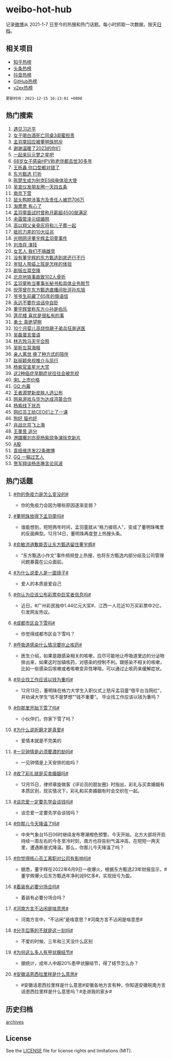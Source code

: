 # weibo-hot-hub

记录[微博](https://www.weibo.com)从 2021-1-7 日至今的热搜和热门话题。每小时抓取一次数据，按天[归档](archives)。

## 相关项目

- [知乎热榜](https://github.com/lonnyzhang423/zhihu-hot-hub)
- [头条热榜](https://github.com/lonnyzhang423/toutiao-hot-hub)
- [抖音热榜](https://github.com/lonnyzhang423/douyin-hot-hub)
- [GitHub热榜](https://github.com/lonnyzhang423/github-hot-hub)
- [v2ex热榜](https://github.com/lonnyzhang423/v2ex-hot-hub)


`更新时间：2023-12-15 16:13:01 +0800`

## 热门搜索

1. [遇见习近平](https://m.weibo.cn/search?containerid=100103type%3D1%26t%3D10%26q%3D%23%E9%81%87%E8%A7%81%E4%B9%A0%E8%BF%91%E5%B9%B3%23&stream_entry_id=51&isnewpage=1&extparam=seat%3D1%26filter_type%3Drealtimehot%26dgr%3D0%26cate%3D10103%26stream_entry_id%3D51%26q%3D%2523%25E9%2581%2587%25E8%25A7%2581%25E4%25B9%25A0%25E8%25BF%2591%25E5%25B9%25B3%2523%26c_type%3D51%26pos%3D0%26display_time%3D1702627978%26pre_seqid%3D17026279787040711636)
1. [女子喝白酒死亡同桌3闺蜜担责](https://m.weibo.cn/search?containerid=100103type%3D1%26t%3D10%26q%3D%23%E5%A5%B3%E5%AD%90%E5%96%9D%E7%99%BD%E9%85%92%E6%AD%BB%E4%BA%A1%E5%90%8C%E6%A1%8C3%E9%97%BA%E8%9C%9C%E6%8B%85%E8%B4%A3%23&stream_entry_id=31&isnewpage=1&extparam=seat%3D1%26lcate%3D5001%26flag%3D2%26dgr%3D0%26band_rank%3D1%26filter_type%3Drealtimehot%26q%3D%2523%25E5%25A5%25B3%25E5%25AD%2590%25E5%2596%259D%25E7%2599%25BD%25E9%2585%2592%25E6%25AD%25BB%25E4%25BA%25A1%25E5%2590%258C%25E6%25A1%258C3%25E9%2597%25BA%25E8%259C%259C%25E6%258B%2585%25E8%25B4%25A3%2523%26c_type%3D31%26stream_entry_id%3D31%26realpos%3D1%26cate%3D5001%26pos%3D0%26display_time%3D1702627978%26pre_seqid%3D17026279787040711636)
1. [孟羽童回应被董明珠怒斥](https://m.weibo.cn/search?containerid=100103type%3D1%26t%3D10%26q%3D%23%E5%AD%9F%E7%BE%BD%E7%AB%A5%E5%9B%9E%E5%BA%94%E8%A2%AB%E8%91%A3%E6%98%8E%E7%8F%A0%E6%80%92%E6%96%A5%23&stream_entry_id=31&isnewpage=1&extparam=seat%3D1%26lcate%3D5001%26flag%3D2%26dgr%3D0%26band_rank%3D2%26filter_type%3Drealtimehot%26q%3D%2523%25E5%25AD%259F%25E7%25BE%25BD%25E7%25AB%25A5%25E5%259B%259E%25E5%25BA%2594%25E8%25A2%25AB%25E8%2591%25A3%25E6%2598%258E%25E7%258F%25A0%25E6%2580%2592%25E6%2596%25A5%2523%26c_type%3D31%26stream_entry_id%3D31%26realpos%3D2%26cate%3D5001%26pos%3D1%26display_time%3D1702627978%26pre_seqid%3D17026279787040711636)
1. [谢谢温暖了2023的你们](https://m.weibo.cn/search?containerid=100103type%3D1%26t%3D10%26q%3D%23%E8%B0%A2%E8%B0%A2%E6%B8%A9%E6%9A%96%E4%BA%862023%E7%9A%84%E4%BD%A0%E4%BB%AC%23&stream_entry_id=31&isnewpage=1&extparam=seat%3D1%26lcate%3D5001%26flag%3D0%26dgr%3D0%26band_rank%3D3%26filter_type%3Drealtimehot%26q%3D%2523%25E8%25B0%25A2%25E8%25B0%25A2%25E6%25B8%25A9%25E6%259A%2596%25E4%25BA%25862023%25E7%259A%2584%25E4%25BD%25A0%25E4%25BB%25AC%2523%26c_type%3D31%26stream_entry_id%3D31%26realpos%3D3%26cate%3D5001%26pos%3D2%26display_time%3D1702627978%26pre_seqid%3D17026279787040711636)
1. [一起来玩元梦之星吧](https://m.weibo.cn/search?containerid=100103type%3D1%26t%3D10%26q%3D%23%E4%B8%80%E8%B5%B7%E6%9D%A5%E7%8E%A9%E5%85%83%E6%A2%A6%E4%B9%8B%E6%98%9F%E5%90%A7%23&stream_entry_id=31&isnewpage=1&extparam=seat%3D1%26lcate%3D5001%26filter_type%3Drealtimehot%26is_ad_pos%3D1%26q%3D%2523%25E4%25B8%2580%25E8%25B5%25B7%25E6%259D%25A5%25E7%258E%25A9%25E5%2585%2583%25E6%25A2%25A6%25E4%25B9%258B%25E6%2598%259F%25E5%2590%25A7%2523%26c_type%3D31%26adid%3D214641%26stream_entry_id%3D31%26dgr%3D0%26pos%3D3%26cate%3D5001%26topic_ad%3D1%26band_rank%3D4%26display_time%3D1702627978%26pre_seqid%3D17026279787040711636)
1. [68岁女子感染HPV称老伴都去世30多年](https://m.weibo.cn/search?containerid=100103type%3D1%26t%3D10%26q%3D%2368%E5%B2%81%E5%A5%B3%E5%AD%90%E6%84%9F%E6%9F%93HPV%E7%A7%B0%E8%80%81%E4%BC%B4%E9%83%BD%E5%8E%BB%E4%B8%9630%E5%A4%9A%E5%B9%B4%23&stream_entry_id=31&isnewpage=1&extparam=seat%3D1%26lcate%3D5001%26flag%3D2%26dgr%3D0%26band_rank%3D4%26filter_type%3Drealtimehot%26q%3D%252368%25E5%25B2%2581%25E5%25A5%25B3%25E5%25AD%2590%25E6%2584%259F%25E6%259F%2593HPV%25E7%25A7%25B0%25E8%2580%2581%25E4%25BC%25B4%25E9%2583%25BD%25E5%258E%25BB%25E4%25B8%259630%25E5%25A4%259A%25E5%25B9%25B4%2523%26c_type%3D31%26stream_entry_id%3D31%26realpos%3D4%26cate%3D5001%26pos%3D4%26display_time%3D1702627978%26pre_seqid%3D17026279787040711636)
1. [王栎鑫 你口型都对错了](https://m.weibo.cn/search?containerid=100103type%3D1%26t%3D10%26q%3D%E7%8E%8B%E6%A0%8E%E9%91%AB+%E4%BD%A0%E5%8F%A3%E5%9E%8B%E9%83%BD%E5%AF%B9%E9%94%99%E4%BA%86&stream_entry_id=31&isnewpage=1&extparam=seat%3D1%26lcate%3D5001%26flag%3D1%26dgr%3D0%26band_rank%3D5%26filter_type%3Drealtimehot%26q%3D%25E7%258E%258B%25E6%25A0%258E%25E9%2591%25AB%2520%25E4%25BD%25A0%25E5%258F%25A3%25E5%259E%258B%25E9%2583%25BD%25E5%25AF%25B9%25E9%2594%2599%25E4%25BA%2586%26c_type%3D31%26stream_entry_id%3D31%26realpos%3D5%26cate%3D5001%26pos%3D5%26display_time%3D1702627978%26pre_seqid%3D17026279787040711636)
1. [东方甄选 打折](https://m.weibo.cn/search?containerid=100103type%3D1%26t%3D10%26q%3D%E4%B8%9C%E6%96%B9%E7%94%84%E9%80%89+%E6%89%93%E6%8A%98&stream_entry_id=31&isnewpage=1&extparam=seat%3D1%26lcate%3D5001%26flag%3D1%26dgr%3D0%26band_rank%3D6%26filter_type%3Drealtimehot%26q%3D%25E4%25B8%259C%25E6%2596%25B9%25E7%2594%2584%25E9%2580%2589%2520%25E6%2589%2593%25E6%258A%2598%26c_type%3D31%26stream_entry_id%3D31%26realpos%3D6%26cate%3D5001%26pos%3D6%26display_time%3D1702627978%26pre_seqid%3D17026279787040711636)
1. [陈楚生成为别克E5纯电体验大使](https://m.weibo.cn/search?containerid=100103type%3D1%26t%3D10%26q%3D%23%E9%99%88%E6%A5%9A%E7%94%9F%E6%88%90%E4%B8%BA%E5%88%AB%E5%85%8BE5%E7%BA%AF%E7%94%B5%E4%BD%93%E9%AA%8C%E5%A4%A7%E4%BD%BF%23&stream_entry_id=31&isnewpage=1&extparam=seat%3D1%26lcate%3D5001%26filter_type%3Drealtimehot%26is_ad_pos%3D1%26q%3D%2523%25E9%2599%2588%25E6%25A5%259A%25E7%2594%259F%25E6%2588%2590%25E4%25B8%25BA%25E5%2588%25AB%25E5%2585%258BE5%25E7%25BA%25AF%25E7%2594%25B5%25E4%25BD%2593%25E9%25AA%258C%25E5%25A4%25A7%25E4%25BD%25BF%2523%26c_type%3D31%26adid%3D214586%26stream_entry_id%3D31%26dgr%3D0%26pos%3D7%26cate%3D5001%26topic_ad%3D1%26band_rank%3D7%26display_time%3D1702627978%26pre_seqid%3D17026279787040711636)
1. [吴宣仪发朋友圈一天四五条](https://m.weibo.cn/search?containerid=100103type%3D1%26t%3D10%26q%3D%E5%90%B4%E5%AE%A3%E4%BB%AA%E5%8F%91%E6%9C%8B%E5%8F%8B%E5%9C%88%E4%B8%80%E5%A4%A9%E5%9B%9B%E4%BA%94%E6%9D%A1&stream_entry_id=31&isnewpage=1&extparam=seat%3D1%26lcate%3D5001%26flag%3D1%26dgr%3D0%26band_rank%3D7%26filter_type%3Drealtimehot%26q%3D%25E5%2590%25B4%25E5%25AE%25A3%25E4%25BB%25AA%25E5%258F%2591%25E6%259C%258B%25E5%258F%258B%25E5%259C%2588%25E4%25B8%2580%25E5%25A4%25A9%25E5%259B%259B%25E4%25BA%2594%25E6%259D%25A1%26c_type%3D31%26stream_entry_id%3D31%26realpos%3D7%26cate%3D5001%26pos%3D8%26display_time%3D1702627978%26pre_seqid%3D17026279787040711636)
1. [南京下雪](https://m.weibo.cn/search?containerid=100103type%3D1%26t%3D10%26q%3D%E5%8D%97%E4%BA%AC%E4%B8%8B%E9%9B%AA&stream_entry_id=31&isnewpage=1&extparam=seat%3D1%26lcate%3D5001%26flag%3D1%26dgr%3D0%26band_rank%3D8%26filter_type%3Drealtimehot%26q%3D%25E5%258D%2597%25E4%25BA%25AC%25E4%25B8%258B%25E9%259B%25AA%26c_type%3D31%26stream_entry_id%3D31%26realpos%3D8%26cate%3D5001%26pos%3D9%26display_time%3D1702627978%26pre_seqid%3D17026279787040711636)
1. [鼠头鸭脖涉事方及责任人被罚706万](https://m.weibo.cn/search?containerid=100103type%3D1%26t%3D10%26q%3D%23%E9%BC%A0%E5%A4%B4%E9%B8%AD%E8%84%96%E6%B6%89%E4%BA%8B%E6%96%B9%E5%8F%8A%E8%B4%A3%E4%BB%BB%E4%BA%BA%E8%A2%AB%E7%BD%9A706%E4%B8%87%23&stream_entry_id=31&isnewpage=1&extparam=seat%3D1%26lcate%3D5001%26flag%3D1%26dgr%3D0%26band_rank%3D9%26filter_type%3Drealtimehot%26q%3D%2523%25E9%25BC%25A0%25E5%25A4%25B4%25E9%25B8%25AD%25E8%2584%2596%25E6%25B6%2589%25E4%25BA%258B%25E6%2596%25B9%25E5%258F%258A%25E8%25B4%25A3%25E4%25BB%25BB%25E4%25BA%25BA%25E8%25A2%25AB%25E7%25BD%259A706%25E4%25B8%2587%2523%26c_type%3D31%26stream_entry_id%3D31%26realpos%3D9%26cate%3D5001%26pos%3D10%26display_time%3D1702627978%26pre_seqid%3D17026279787040711636)
1. [淘票票 有心了](https://m.weibo.cn/search?containerid=100103type%3D1%26t%3D10%26q%3D%E6%B7%98%E7%A5%A8%E7%A5%A8+%E6%9C%89%E5%BF%83%E4%BA%86&stream_entry_id=31&isnewpage=1&extparam=seat%3D1%26lcate%3D5001%26flag%3D1%26dgr%3D0%26band_rank%3D10%26filter_type%3Drealtimehot%26q%3D%25E6%25B7%2598%25E7%25A5%25A8%25E7%25A5%25A8%2520%25E6%259C%2589%25E5%25BF%2583%25E4%25BA%2586%26c_type%3D31%26stream_entry_id%3D31%26realpos%3D10%26cate%3D5001%26pos%3D11%26display_time%3D1702627978%26pre_seqid%3D17026279787040711636)
1. [孟羽童面试时曾称月薪超4500就满足](https://m.weibo.cn/search?containerid=100103type%3D1%26t%3D10%26q%3D%23%E5%AD%9F%E7%BE%BD%E7%AB%A5%E9%9D%A2%E8%AF%95%E6%97%B6%E6%9B%BE%E7%A7%B0%E6%9C%88%E8%96%AA%E8%B6%854500%E5%B0%B1%E6%BB%A1%E8%B6%B3%23&stream_entry_id=31&isnewpage=1&extparam=seat%3D1%26lcate%3D5001%26flag%3D2%26dgr%3D0%26band_rank%3D11%26filter_type%3Drealtimehot%26q%3D%2523%25E5%25AD%259F%25E7%25BE%25BD%25E7%25AB%25A5%25E9%259D%25A2%25E8%25AF%2595%25E6%2597%25B6%25E6%259B%25BE%25E7%25A7%25B0%25E6%259C%2588%25E8%2596%25AA%25E8%25B6%25854500%25E5%25B0%25B1%25E6%25BB%25A1%25E8%25B6%25B3%2523%26c_type%3D31%26stream_entry_id%3D31%26realpos%3D11%26cate%3D5001%26pos%3D12%26display_time%3D1702627978%26pre_seqid%3D17026279787040711636)
1. [余霜管泽元结婚照](https://m.weibo.cn/search?containerid=100103type%3D1%26t%3D10%26q%3D%E4%BD%99%E9%9C%9C%E7%AE%A1%E6%B3%BD%E5%85%83%E7%BB%93%E5%A9%9A%E7%85%A7&stream_entry_id=31&isnewpage=1&extparam=seat%3D1%26lcate%3D5001%26flag%3D1%26dgr%3D0%26band_rank%3D12%26filter_type%3Drealtimehot%26q%3D%25E4%25BD%2599%25E9%259C%259C%25E7%25AE%25A1%25E6%25B3%25BD%25E5%2585%2583%25E7%25BB%2593%25E5%25A9%259A%25E7%2585%25A7%26c_type%3D31%26stream_entry_id%3D31%26realpos%3D12%26cate%3D5001%26pos%3D13%26display_time%3D1702627978%26pre_seqid%3D17026279787040711636)
1. [高以翔父亲骨灰将和儿子葬一起](https://m.weibo.cn/search?containerid=100103type%3D1%26t%3D10%26q%3D%23%E9%AB%98%E4%BB%A5%E7%BF%94%E7%88%B6%E4%BA%B2%E9%AA%A8%E7%81%B0%E5%B0%86%E5%92%8C%E5%84%BF%E5%AD%90%E8%91%AC%E4%B8%80%E8%B5%B7%23&stream_entry_id=31&isnewpage=1&extparam=seat%3D1%26lcate%3D5001%26flag%3D1%26dgr%3D0%26band_rank%3D13%26filter_type%3Drealtimehot%26q%3D%2523%25E9%25AB%2598%25E4%25BB%25A5%25E7%25BF%2594%25E7%2588%25B6%25E4%25BA%25B2%25E9%25AA%25A8%25E7%2581%25B0%25E5%25B0%2586%25E5%2592%258C%25E5%2584%25BF%25E5%25AD%2590%25E8%2591%25AC%25E4%25B8%2580%25E8%25B5%25B7%2523%26c_type%3D31%26stream_entry_id%3D31%26realpos%3D13%26cate%3D5001%26pos%3D14%26display_time%3D1702627978%26pre_seqid%3D17026279787040711636)
1. [抵抗力差的10大征兆](https://m.weibo.cn/search?containerid=100103type%3D1%26t%3D10%26q%3D%23%E6%8A%B5%E6%8A%97%E5%8A%9B%E5%B7%AE%E7%9A%8410%E5%A4%A7%E5%BE%81%E5%85%86%23&stream_entry_id=31&isnewpage=1&extparam=seat%3D1%26lcate%3D5001%26flag%3D0%26dgr%3D0%26band_rank%3D14%26filter_type%3Drealtimehot%26q%3D%2523%25E6%258A%25B5%25E6%258A%2597%25E5%258A%259B%25E5%25B7%25AE%25E7%259A%258410%25E5%25A4%25A7%25E5%25BE%2581%25E5%2585%2586%2523%26c_type%3D31%26stream_entry_id%3D31%26adid%3D214454%26realpos%3D14%26cate%3D5001%26pos%3D15%26display_time%3D1702627978%26pre_seqid%3D17026279787040711636)
1. [光明网评董宇辉孟羽童事件](https://m.weibo.cn/search?containerid=100103type%3D1%26t%3D10%26q%3D%23%E5%85%89%E6%98%8E%E7%BD%91%E8%AF%84%E8%91%A3%E5%AE%87%E8%BE%89%E5%AD%9F%E7%BE%BD%E7%AB%A5%E4%BA%8B%E4%BB%B6%23&stream_entry_id=31&isnewpage=1&extparam=seat%3D1%26lcate%3D5001%26flag%3D1%26dgr%3D0%26band_rank%3D15%26filter_type%3Drealtimehot%26q%3D%2523%25E5%2585%2589%25E6%2598%258E%25E7%25BD%2591%25E8%25AF%2584%25E8%2591%25A3%25E5%25AE%2587%25E8%25BE%2589%25E5%25AD%259F%25E7%25BE%25BD%25E7%25AB%25A5%25E4%25BA%258B%25E4%25BB%25B6%2523%26c_type%3D31%26stream_entry_id%3D31%26realpos%3D15%26cate%3D5001%26pos%3D16%26display_time%3D1702627978%26pre_seqid%3D17026279787040711636)
1. [刘浩存 演技](https://m.weibo.cn/search?containerid=100103type%3D1%26t%3D10%26q%3D%E5%88%98%E6%B5%A9%E5%AD%98+%E6%BC%94%E6%8A%80&stream_entry_id=31&isnewpage=1&extparam=seat%3D1%26lcate%3D5001%26flag%3D2%26dgr%3D0%26band_rank%3D16%26filter_type%3Drealtimehot%26q%3D%25E5%2588%2598%25E6%25B5%25A9%25E5%25AD%2598%2520%25E6%25BC%2594%25E6%258A%2580%26c_type%3D31%26stream_entry_id%3D31%26realpos%3D16%26cate%3D5001%26pos%3D17%26display_time%3D1702627978%26pre_seqid%3D17026279787040711636)
1. [女艺人 我们不搞雌竞](https://m.weibo.cn/search?containerid=100103type%3D1%26t%3D10%26q%3D%E5%A5%B3%E8%89%BA%E4%BA%BA+%E6%88%91%E4%BB%AC%E4%B8%8D%E6%90%9E%E9%9B%8C%E7%AB%9E&stream_entry_id=31&isnewpage=1&extparam=seat%3D1%26lcate%3D5001%26flag%3D0%26dgr%3D0%26band_rank%3D17%26filter_type%3Drealtimehot%26q%3D%25E5%25A5%25B3%25E8%2589%25BA%25E4%25BA%25BA%2520%25E6%2588%2591%25E4%25BB%25AC%25E4%25B8%258D%25E6%2590%259E%25E9%259B%258C%25E7%25AB%259E%26c_type%3D31%26stream_entry_id%3D31%26realpos%3D17%26cate%3D5001%26pos%3D18%26display_time%3D1702627978%26pre_seqid%3D17026279787040711636)
1. [没有董宇辉的东方甄选到底还行不行](https://m.weibo.cn/search?containerid=100103type%3D1%26t%3D10%26q%3D%23%E6%B2%A1%E6%9C%89%E8%91%A3%E5%AE%87%E8%BE%89%E7%9A%84%E4%B8%9C%E6%96%B9%E7%94%84%E9%80%89%E5%88%B0%E5%BA%95%E8%BF%98%E8%A1%8C%E4%B8%8D%E8%A1%8C%23&stream_entry_id=31&isnewpage=1&extparam=seat%3D1%26lcate%3D5001%26flag%3D0%26dgr%3D0%26band_rank%3D18%26filter_type%3Drealtimehot%26q%3D%2523%25E6%25B2%25A1%25E6%259C%2589%25E8%2591%25A3%25E5%25AE%2587%25E8%25BE%2589%25E7%259A%2584%25E4%25B8%259C%25E6%2596%25B9%25E7%2594%2584%25E9%2580%2589%25E5%2588%25B0%25E5%25BA%2595%25E8%25BF%2598%25E8%25A1%258C%25E4%25B8%258D%25E8%25A1%258C%2523%26c_type%3D31%26stream_entry_id%3D31%26realpos%3D18%26cate%3D5001%26pos%3D19%26display_time%3D1702627978%26pre_seqid%3D17026279787040711636)
1. [年轻人带癌上班是怎样的体验](https://m.weibo.cn/search?containerid=100103type%3D1%26t%3D10%26q%3D%23%E5%B9%B4%E8%BD%BB%E4%BA%BA%E5%B8%A6%E7%99%8C%E4%B8%8A%E7%8F%AD%E6%98%AF%E6%80%8E%E6%A0%B7%E7%9A%84%E4%BD%93%E9%AA%8C%23&stream_entry_id=31&isnewpage=1&extparam=seat%3D1%26lcate%3D5001%26flag%3D0%26dgr%3D0%26band_rank%3D19%26filter_type%3Drealtimehot%26q%3D%2523%25E5%25B9%25B4%25E8%25BD%25BB%25E4%25BA%25BA%25E5%25B8%25A6%25E7%2599%258C%25E4%25B8%258A%25E7%258F%25AD%25E6%2598%25AF%25E6%2580%258E%25E6%25A0%25B7%25E7%259A%2584%25E4%25BD%2593%25E9%25AA%258C%2523%26c_type%3D31%26stream_entry_id%3D31%26realpos%3D19%26cate%3D5001%26pos%3D20%26display_time%3D1702627978%26pre_seqid%3D17026279787040711636)
1. [剧版左耳空降](https://m.weibo.cn/search?containerid=100103type%3D1%26t%3D10%26q%3D%23%E5%89%A7%E7%89%88%E5%B7%A6%E8%80%B3%E7%A9%BA%E9%99%8D%23&stream_entry_id=31&isnewpage=1&extparam=seat%3D1%26lcate%3D5001%26flag%3D0%26dgr%3D0%26band_rank%3D20%26filter_type%3Drealtimehot%26q%3D%2523%25E5%2589%25A7%25E7%2589%2588%25E5%25B7%25A6%25E8%2580%25B3%25E7%25A9%25BA%25E9%2599%258D%2523%26c_type%3D31%26stream_entry_id%3D31%26realpos%3D20%26cate%3D5001%26pos%3D21%26display_time%3D1702627978%26pre_seqid%3D17026279787040711636)
1. [北京地铁事故致102人骨折](https://m.weibo.cn/search?containerid=100103type%3D1%26t%3D10%26q%3D%23%E5%8C%97%E4%BA%AC%E5%9C%B0%E9%93%81%E4%BA%8B%E6%95%85%E8%87%B4102%E4%BA%BA%E9%AA%A8%E6%8A%98%23&stream_entry_id=31&isnewpage=1&extparam=seat%3D1%26lcate%3D5001%26flag%3D2%26dgr%3D0%26band_rank%3D21%26filter_type%3Drealtimehot%26q%3D%2523%25E5%258C%2597%25E4%25BA%25AC%25E5%259C%25B0%25E9%2593%2581%25E4%25BA%258B%25E6%2595%2585%25E8%2587%25B4102%25E4%25BA%25BA%25E9%25AA%25A8%25E6%258A%2598%2523%26c_type%3D31%26stream_entry_id%3D31%26realpos%3D21%26cate%3D5001%26pos%3D22%26display_time%3D1702627978%26pre_seqid%3D17026279787040711636)
1. [孟羽童称当董事长秘书和具体业务脱节](https://m.weibo.cn/search?containerid=100103type%3D1%26t%3D10%26q%3D%23%E5%AD%9F%E7%BE%BD%E7%AB%A5%E7%A7%B0%E5%BD%93%E8%91%A3%E4%BA%8B%E9%95%BF%E7%A7%98%E4%B9%A6%E5%92%8C%E5%85%B7%E4%BD%93%E4%B8%9A%E5%8A%A1%E8%84%B1%E8%8A%82%23&stream_entry_id=31&isnewpage=1&extparam=seat%3D1%26lcate%3D5001%26flag%3D0%26dgr%3D0%26band_rank%3D22%26filter_type%3Drealtimehot%26q%3D%2523%25E5%25AD%259F%25E7%25BE%25BD%25E7%25AB%25A5%25E7%25A7%25B0%25E5%25BD%2593%25E8%2591%25A3%25E4%25BA%258B%25E9%2595%25BF%25E7%25A7%2598%25E4%25B9%25A6%25E5%2592%258C%25E5%2585%25B7%25E4%25BD%2593%25E4%25B8%259A%25E5%258A%25A1%25E8%2584%25B1%25E8%258A%2582%2523%26c_type%3D31%26stream_entry_id%3D31%26realpos%3D22%26cate%3D5001%26pos%3D23%26display_time%3D1702627978%26pre_seqid%3D17026279787040711636)
1. [倪萍曾在东方甄选直播间批评孙东旭](https://m.weibo.cn/search?containerid=100103type%3D1%26t%3D10%26q%3D%23%E5%80%AA%E8%90%8D%E6%9B%BE%E5%9C%A8%E4%B8%9C%E6%96%B9%E7%94%84%E9%80%89%E7%9B%B4%E6%92%AD%E9%97%B4%E6%89%B9%E8%AF%84%E5%AD%99%E4%B8%9C%E6%97%AD%23&stream_entry_id=31&isnewpage=1&extparam=seat%3D1%26lcate%3D5001%26flag%3D1%26dgr%3D0%26band_rank%3D23%26filter_type%3Drealtimehot%26q%3D%2523%25E5%2580%25AA%25E8%2590%258D%25E6%259B%25BE%25E5%259C%25A8%25E4%25B8%259C%25E6%2596%25B9%25E7%2594%2584%25E9%2580%2589%25E7%259B%25B4%25E6%2592%25AD%25E9%2597%25B4%25E6%2589%25B9%25E8%25AF%2584%25E5%25AD%2599%25E4%25B8%259C%25E6%2597%25AD%2523%26c_type%3D31%26stream_entry_id%3D31%26realpos%3D23%26cate%3D5001%26pos%3D24%26display_time%3D1702627978%26pre_seqid%3D17026279787040711636)
1. [爷爷生前藏了65年的俄语信](https://m.weibo.cn/search?containerid=100103type%3D1%26t%3D10%26q%3D%23%E7%88%B7%E7%88%B7%E7%94%9F%E5%89%8D%E8%97%8F%E4%BA%8665%E5%B9%B4%E7%9A%84%E4%BF%84%E8%AF%AD%E4%BF%A1%23&stream_entry_id=31&isnewpage=1&extparam=seat%3D1%26lcate%3D5001%26flag%3D32768%26dgr%3D0%26band_rank%3D24%26filter_type%3Drealtimehot%26q%3D%2523%25E7%2588%25B7%25E7%2588%25B7%25E7%2594%259F%25E5%2589%258D%25E8%2597%258F%25E4%25BA%258665%25E5%25B9%25B4%25E7%259A%2584%25E4%25BF%2584%25E8%25AF%25AD%25E4%25BF%25A1%2523%26c_type%3D31%26stream_entry_id%3D31%26realpos%3D24%26cate%3D5001%26pos%3D25%26display_time%3D1702627978%26pre_seqid%3D17026279787040711636)
1. [永远不要在谈话中自贬](https://m.weibo.cn/search?containerid=100103type%3D1%26t%3D10%26q%3D%E6%B0%B8%E8%BF%9C%E4%B8%8D%E8%A6%81%E5%9C%A8%E8%B0%88%E8%AF%9D%E4%B8%AD%E8%87%AA%E8%B4%AC&stream_entry_id=31&isnewpage=1&extparam=seat%3D1%26lcate%3D5001%26flag%3D1%26dgr%3D0%26band_rank%3D25%26filter_type%3Drealtimehot%26q%3D%25E6%25B0%25B8%25E8%25BF%259C%25E4%25B8%258D%25E8%25A6%2581%25E5%259C%25A8%25E8%25B0%2588%25E8%25AF%259D%25E4%25B8%25AD%25E8%2587%25AA%25E8%25B4%25AC%26c_type%3D31%26stream_entry_id%3D31%26realpos%3D25%26cate%3D5001%26pos%3D26%26display_time%3D1702627978%26pre_seqid%3D17026279787040711636)
1. [董宇辉曾称东方小孙是伯乐](https://m.weibo.cn/search?containerid=100103type%3D1%26t%3D10%26q%3D%23%E8%91%A3%E5%AE%87%E8%BE%89%E6%9B%BE%E7%A7%B0%E4%B8%9C%E6%96%B9%E5%B0%8F%E5%AD%99%E6%98%AF%E4%BC%AF%E4%B9%90%23&stream_entry_id=31&isnewpage=1&extparam=seat%3D1%26lcate%3D5001%26flag%3D1%26dgr%3D0%26band_rank%3D26%26filter_type%3Drealtimehot%26q%3D%2523%25E8%2591%25A3%25E5%25AE%2587%25E8%25BE%2589%25E6%259B%25BE%25E7%25A7%25B0%25E4%25B8%259C%25E6%2596%25B9%25E5%25B0%258F%25E5%25AD%2599%25E6%2598%25AF%25E4%25BC%25AF%25E4%25B9%2590%2523%26c_type%3D31%26stream_entry_id%3D31%26realpos%3D26%26cate%3D5001%26pos%3D27%26display_time%3D1702627978%26pre_seqid%3D17026279787040711636)
1. [莲花楼 喜欢是很私有的事](https://m.weibo.cn/search?containerid=100103type%3D1%26t%3D10%26q%3D%E8%8E%B2%E8%8A%B1%E6%A5%BC+%E5%96%9C%E6%AC%A2%E6%98%AF%E5%BE%88%E7%A7%81%E6%9C%89%E7%9A%84%E4%BA%8B&stream_entry_id=31&isnewpage=1&extparam=seat%3D1%26lcate%3D5001%26flag%3D1%26dgr%3D0%26band_rank%3D27%26filter_type%3Drealtimehot%26q%3D%25E8%258E%25B2%25E8%258A%25B1%25E6%25A5%25BC%2520%25E5%2596%259C%25E6%25AC%25A2%25E6%2598%25AF%25E5%25BE%2588%25E7%25A7%2581%25E6%259C%2589%25E7%259A%2584%25E4%25BA%258B%26c_type%3D31%26stream_entry_id%3D31%26realpos%3D27%26cate%3D5001%26pos%3D28%26display_time%3D1702627978%26pre_seqid%3D17026279787040711636)
1. [勇士 真绝望啊](https://m.weibo.cn/search?containerid=100103type%3D1%26t%3D10%26q%3D%E5%8B%87%E5%A3%AB+%E7%9C%9F%E7%BB%9D%E6%9C%9B%E5%95%8A&stream_entry_id=31&isnewpage=1&extparam=seat%3D1%26lcate%3D5001%26flag%3D0%26dgr%3D0%26band_rank%3D28%26filter_type%3Drealtimehot%26q%3D%25E5%258B%2587%25E5%25A3%25AB%2520%25E7%259C%259F%25E7%25BB%259D%25E6%259C%259B%25E5%2595%258A%26c_type%3D31%26stream_entry_id%3D31%26realpos%3D28%26cate%3D5001%26pos%3D29%26display_time%3D1702627978%26pre_seqid%3D17026279787040711636)
1. [10个月婴儿高烧惊厥子弟兵狂奔送医](https://m.weibo.cn/search?containerid=100103type%3D1%26t%3D10%26q%3D%2310%E4%B8%AA%E6%9C%88%E5%A9%B4%E5%84%BF%E9%AB%98%E7%83%A7%E6%83%8A%E5%8E%A5%E5%AD%90%E5%BC%9F%E5%85%B5%E7%8B%82%E5%A5%94%E9%80%81%E5%8C%BB%23&stream_entry_id=31&isnewpage=1&extparam=seat%3D1%26lcate%3D5001%26flag%3D32768%26dgr%3D0%26band_rank%3D29%26filter_type%3Drealtimehot%26q%3D%252310%25E4%25B8%25AA%25E6%259C%2588%25E5%25A9%25B4%25E5%2584%25BF%25E9%25AB%2598%25E7%2583%25A7%25E6%2583%258A%25E5%258E%25A5%25E5%25AD%2590%25E5%25BC%259F%25E5%2585%25B5%25E7%258B%2582%25E5%25A5%2594%25E9%2580%2581%25E5%258C%25BB%2523%26c_type%3D31%26stream_entry_id%3D31%26realpos%3D29%26cate%3D5001%26pos%3D30%26display_time%3D1702627978%26pre_seqid%3D17026279787040711636)
1. [吴磊蛋言蛋语](https://m.weibo.cn/search?containerid=100103type%3D1%26t%3D10%26q%3D%23%E5%90%B4%E7%A3%8A%E8%9B%8B%E8%A8%80%E8%9B%8B%E8%AF%AD%23&stream_entry_id=31&isnewpage=1&extparam=seat%3D1%26lcate%3D5001%26flag%3D0%26dgr%3D0%26band_rank%3D30%26filter_type%3Drealtimehot%26q%3D%2523%25E5%2590%25B4%25E7%25A3%258A%25E8%259B%258B%25E8%25A8%2580%25E8%259B%258B%25E8%25AF%25AD%2523%26c_type%3D31%26stream_entry_id%3D31%26adid%3D214537%26realpos%3D30%26cate%3D5001%26pos%3D31%26display_time%3D1702627978%26pre_seqid%3D17026279787040711636)
1. [林志玲马天宇合照](https://m.weibo.cn/search?containerid=100103type%3D1%26t%3D10%26q%3D%23%E6%9E%97%E5%BF%97%E7%8E%B2%E9%A9%AC%E5%A4%A9%E5%AE%87%E5%90%88%E7%85%A7%23&stream_entry_id=31&isnewpage=1&extparam=seat%3D1%26lcate%3D5001%26flag%3D1%26dgr%3D0%26band_rank%3D31%26filter_type%3Drealtimehot%26q%3D%2523%25E6%259E%2597%25E5%25BF%2597%25E7%258E%25B2%25E9%25A9%25AC%25E5%25A4%25A9%25E5%25AE%2587%25E5%2590%2588%25E7%2585%25A7%2523%26c_type%3D31%26stream_entry_id%3D31%26realpos%3D31%26cate%3D5001%26pos%3D32%26display_time%3D1702627978%26pre_seqid%3D17026279787040711636)
1. [吴昕左耳海报](https://m.weibo.cn/search?containerid=100103type%3D1%26t%3D10%26q%3D%23%E5%90%B4%E6%98%95%E5%B7%A6%E8%80%B3%E6%B5%B7%E6%8A%A5%23&stream_entry_id=31&isnewpage=1&extparam=seat%3D1%26lcate%3D5001%26flag%3D1%26dgr%3D0%26band_rank%3D32%26filter_type%3Drealtimehot%26q%3D%2523%25E5%2590%25B4%25E6%2598%2595%25E5%25B7%25A6%25E8%2580%25B3%25E6%25B5%25B7%25E6%258A%25A5%2523%26c_type%3D31%26stream_entry_id%3D31%26realpos%3D32%26cate%3D5001%26pos%3D33%26display_time%3D1702627978%26pre_seqid%3D17026279787040711636)
1. [亲人离世 换了种方式的陪伴](https://m.weibo.cn/search?containerid=100103type%3D1%26t%3D10%26q%3D%E4%BA%B2%E4%BA%BA%E7%A6%BB%E4%B8%96+%E6%8D%A2%E4%BA%86%E7%A7%8D%E6%96%B9%E5%BC%8F%E7%9A%84%E9%99%AA%E4%BC%B4&stream_entry_id=31&isnewpage=1&extparam=seat%3D1%26lcate%3D5001%26flag%3D1%26dgr%3D0%26band_rank%3D33%26filter_type%3Drealtimehot%26q%3D%25E4%25BA%25B2%25E4%25BA%25BA%25E7%25A6%25BB%25E4%25B8%2596%2520%25E6%258D%25A2%25E4%25BA%2586%25E7%25A7%258D%25E6%2596%25B9%25E5%25BC%258F%25E7%259A%2584%25E9%2599%25AA%25E4%25BC%25B4%26c_type%3D31%26stream_entry_id%3D31%26realpos%3D33%26cate%3D5001%26pos%3D34%26display_time%3D1702627978%26pre_seqid%3D17026279787040711636)
1. [赵丽颖央视推介与凤行](https://m.weibo.cn/search?containerid=100103type%3D1%26t%3D10%26q%3D%23%E8%B5%B5%E4%B8%BD%E9%A2%96%E5%A4%AE%E8%A7%86%E6%8E%A8%E4%BB%8B%E4%B8%8E%E5%87%A4%E8%A1%8C%23&stream_entry_id=31&isnewpage=1&extparam=seat%3D1%26lcate%3D5001%26flag%3D0%26dgr%3D0%26band_rank%3D34%26filter_type%3Drealtimehot%26q%3D%2523%25E8%25B5%25B5%25E4%25B8%25BD%25E9%25A2%2596%25E5%25A4%25AE%25E8%25A7%2586%25E6%258E%25A8%25E4%25BB%258B%25E4%25B8%258E%25E5%2587%25A4%25E8%25A1%258C%2523%26c_type%3D31%26stream_entry_id%3D31%26realpos%3D34%26cate%3D5001%26pos%3D35%26display_time%3D1702627978%26pre_seqid%3D17026279787040711636)
1. [杨紫官宣星光大赏](https://m.weibo.cn/search?containerid=100103type%3D1%26t%3D10%26q%3D%23%E6%9D%A8%E7%B4%AB%E5%AE%98%E5%AE%A3%E6%98%9F%E5%85%89%E5%A4%A7%E8%B5%8F%23&stream_entry_id=31&isnewpage=1&extparam=seat%3D1%26lcate%3D5001%26flag%3D1%26dgr%3D0%26band_rank%3D35%26filter_type%3Drealtimehot%26q%3D%2523%25E6%259D%25A8%25E7%25B4%25AB%25E5%25AE%2598%25E5%25AE%25A3%25E6%2598%259F%25E5%2585%2589%25E5%25A4%25A7%25E8%25B5%258F%2523%26c_type%3D31%26stream_entry_id%3D31%26realpos%3D35%26cate%3D5001%26pos%3D36%26display_time%3D1702627978%26pre_seqid%3D17026279787040711636)
1. [这2种癌症早期症状往往会被忽视](https://m.weibo.cn/search?containerid=100103type%3D1%26t%3D10%26q%3D%23%E8%BF%992%E7%A7%8D%E7%99%8C%E7%97%87%E6%97%A9%E6%9C%9F%E7%97%87%E7%8A%B6%E5%BE%80%E5%BE%80%E4%BC%9A%E8%A2%AB%E5%BF%BD%E8%A7%86%23&stream_entry_id=31&isnewpage=1&extparam=seat%3D1%26lcate%3D5001%26flag%3D1%26dgr%3D0%26band_rank%3D36%26filter_type%3Drealtimehot%26q%3D%2523%25E8%25BF%25992%25E7%25A7%258D%25E7%2599%258C%25E7%2597%2587%25E6%2597%25A9%25E6%259C%259F%25E7%2597%2587%25E7%258A%25B6%25E5%25BE%2580%25E5%25BE%2580%25E4%25BC%259A%25E8%25A2%25AB%25E5%25BF%25BD%25E8%25A7%2586%2523%26c_type%3D31%26stream_entry_id%3D31%26realpos%3D36%26cate%3D5001%26pos%3D37%26display_time%3D1702627978%26pre_seqid%3D17026279787040711636)
1. [宋L 上市价格](https://m.weibo.cn/search?containerid=100103type%3D1%26t%3D10%26q%3D%E5%AE%8BL+%E4%B8%8A%E5%B8%82%E4%BB%B7%E6%A0%BC&stream_entry_id=31&isnewpage=1&extparam=seat%3D1%26lcate%3D5001%26flag%3D1%26dgr%3D0%26band_rank%3D37%26filter_type%3Drealtimehot%26q%3D%25E5%25AE%258BL%2520%25E4%25B8%258A%25E5%25B8%2582%25E4%25BB%25B7%25E6%25A0%25BC%26c_type%3D31%26stream_entry_id%3D31%26realpos%3D37%26cate%3D5001%26pos%3D38%26display_time%3D1702627978%26pre_seqid%3D17026279787040711636)
1. [GQ 内幕](https://m.weibo.cn/search?containerid=100103type%3D1%26t%3D10%26q%3DGQ+%E5%86%85%E5%B9%95&stream_entry_id=31&isnewpage=1&extparam=seat%3D1%26lcate%3D5001%26flag%3D0%26dgr%3D0%26band_rank%3D38%26filter_type%3Drealtimehot%26q%3DGQ%2520%25E5%2586%2585%25E5%25B9%2595%26c_type%3D31%26stream_entry_id%3D31%26realpos%3D38%26cate%3D5001%26pos%3D39%26display_time%3D1702627978%26pre_seqid%3D17026279787040711636)
1. [王者源梦新皮肤人选公布](https://m.weibo.cn/search?containerid=100103type%3D1%26t%3D10%26q%3D%23%E7%8E%8B%E8%80%85%E6%BA%90%E6%A2%A6%E6%96%B0%E7%9A%AE%E8%82%A4%E4%BA%BA%E9%80%89%E5%85%AC%E5%B8%83%23&stream_entry_id=31&isnewpage=1&extparam=seat%3D1%26lcate%3D5001%26flag%3D1%26dgr%3D0%26band_rank%3D39%26filter_type%3Drealtimehot%26q%3D%2523%25E7%258E%258B%25E8%2580%2585%25E6%25BA%2590%25E6%25A2%25A6%25E6%2596%25B0%25E7%259A%25AE%25E8%2582%25A4%25E4%25BA%25BA%25E9%2580%2589%25E5%2585%25AC%25E5%25B8%2583%2523%26c_type%3D31%26stream_entry_id%3D31%26realpos%3D39%26cate%3D5001%26pos%3D40%26display_time%3D1702627978%26pre_seqid%3D17026279787040711636)
1. [网易游戏与华为达成鸿蒙合作](https://m.weibo.cn/search?containerid=100103type%3D1%26t%3D10%26q%3D%23%E7%BD%91%E6%98%93%E6%B8%B8%E6%88%8F%E4%B8%8E%E5%8D%8E%E4%B8%BA%E8%BE%BE%E6%88%90%E9%B8%BF%E8%92%99%E5%90%88%E4%BD%9C%23&stream_entry_id=31&isnewpage=1&extparam=seat%3D1%26lcate%3D5001%26flag%3D1%26dgr%3D0%26band_rank%3D40%26filter_type%3Drealtimehot%26q%3D%2523%25E7%25BD%2591%25E6%2598%2593%25E6%25B8%25B8%25E6%2588%258F%25E4%25B8%258E%25E5%258D%258E%25E4%25B8%25BA%25E8%25BE%25BE%25E6%2588%2590%25E9%25B8%25BF%25E8%2592%2599%25E5%2590%2588%25E4%25BD%259C%2523%26c_type%3D31%26stream_entry_id%3D31%26realpos%3D40%26cate%3D5001%26pos%3D41%26display_time%3D1702627978%26pre_seqid%3D17026279787040711636)
1. [杨紫线下状态](https://m.weibo.cn/search?containerid=100103type%3D1%26t%3D10%26q%3D%23%E6%9D%A8%E7%B4%AB%E7%BA%BF%E4%B8%8B%E7%8A%B6%E6%80%81%23&stream_entry_id=31&isnewpage=1&extparam=seat%3D1%26lcate%3D5001%26flag%3D0%26dgr%3D0%26band_rank%3D41%26filter_type%3Drealtimehot%26q%3D%2523%25E6%259D%25A8%25E7%25B4%25AB%25E7%25BA%25BF%25E4%25B8%258B%25E7%258A%25B6%25E6%2580%2581%2523%26c_type%3D31%26stream_entry_id%3D31%26realpos%3D41%26cate%3D5001%26pos%3D42%26display_time%3D1702627978%26pre_seqid%3D17026279787040711636)
1. [网红员工给CEO们上了一课](https://m.weibo.cn/search?containerid=100103type%3D1%26t%3D10%26q%3D%23%E7%BD%91%E7%BA%A2%E5%91%98%E5%B7%A5%E7%BB%99CEO%E4%BB%AC%E4%B8%8A%E4%BA%86%E4%B8%80%E8%AF%BE%23&stream_entry_id=31&isnewpage=1&extparam=seat%3D1%26lcate%3D5001%26flag%3D1%26dgr%3D0%26band_rank%3D42%26filter_type%3Drealtimehot%26q%3D%2523%25E7%25BD%2591%25E7%25BA%25A2%25E5%2591%2598%25E5%25B7%25A5%25E7%25BB%2599CEO%25E4%25BB%25AC%25E4%25B8%258A%25E4%25BA%2586%25E4%25B8%2580%25E8%25AF%25BE%2523%26c_type%3D31%26stream_entry_id%3D31%26realpos%3D42%26cate%3D5001%26pos%3D43%26display_time%3D1702627978%26pre_seqid%3D17026279787040711636)
1. [狗好 猫也好](https://m.weibo.cn/search?containerid=100103type%3D1%26t%3D10%26q%3D%E7%8B%97%E5%A5%BD+%E7%8C%AB%E4%B9%9F%E5%A5%BD&stream_entry_id=31&isnewpage=1&extparam=seat%3D1%26lcate%3D5001%26flag%3D1%26dgr%3D0%26band_rank%3D43%26filter_type%3Drealtimehot%26q%3D%25E7%258B%2597%25E5%25A5%25BD%2520%25E7%258C%25AB%25E4%25B9%259F%25E5%25A5%25BD%26c_type%3D31%26stream_entry_id%3D31%26realpos%3D43%26cate%3D5001%26pos%3D44%26display_time%3D1702627978%26pre_seqid%3D17026279787040711636)
1. [肖战北京飞上海](https://m.weibo.cn/search?containerid=100103type%3D1%26t%3D10%26q%3D%23%E8%82%96%E6%88%98%E5%8C%97%E4%BA%AC%E9%A3%9E%E4%B8%8A%E6%B5%B7%23&stream_entry_id=31&isnewpage=1&extparam=seat%3D1%26lcate%3D5001%26flag%3D1%26dgr%3D0%26band_rank%3D44%26filter_type%3Drealtimehot%26q%3D%2523%25E8%2582%2596%25E6%2588%2598%25E5%258C%2597%25E4%25BA%25AC%25E9%25A3%259E%25E4%25B8%258A%25E6%25B5%25B7%2523%26c_type%3D31%26stream_entry_id%3D31%26realpos%3D44%26cate%3D5001%26pos%3D45%26display_time%3D1702627978%26pre_seqid%3D17026279787040711636)
1. [王曼昱 追分](https://m.weibo.cn/search?containerid=100103type%3D1%26t%3D10%26q%3D%E7%8E%8B%E6%9B%BC%E6%98%B1+%E8%BF%BD%E5%88%86&stream_entry_id=31&isnewpage=1&extparam=seat%3D1%26lcate%3D5001%26flag%3D0%26dgr%3D0%26band_rank%3D45%26filter_type%3Drealtimehot%26q%3D%25E7%258E%258B%25E6%259B%25BC%25E6%2598%25B1%2520%25E8%25BF%25BD%25E5%2588%2586%26c_type%3D31%26stream_entry_id%3D31%26realpos%3D45%26cate%3D5001%26pos%3D46%26display_time%3D1702627978%26pre_seqid%3D17026279787040711636)
1. [港媒曝刘亦菲杨紫琼争演徐克新片](https://m.weibo.cn/search?containerid=100103type%3D1%26t%3D10%26q%3D%23%E6%B8%AF%E5%AA%92%E6%9B%9D%E5%88%98%E4%BA%A6%E8%8F%B2%E6%9D%A8%E7%B4%AB%E7%90%BC%E4%BA%89%E6%BC%94%E5%BE%90%E5%85%8B%E6%96%B0%E7%89%87%23&stream_entry_id=31&isnewpage=1&extparam=seat%3D1%26lcate%3D5001%26flag%3D0%26dgr%3D0%26band_rank%3D46%26filter_type%3Drealtimehot%26q%3D%2523%25E6%25B8%25AF%25E5%25AA%2592%25E6%259B%259D%25E5%2588%2598%25E4%25BA%25A6%25E8%258F%25B2%25E6%259D%25A8%25E7%25B4%25AB%25E7%2590%25BC%25E4%25BA%2589%25E6%25BC%2594%25E5%25BE%2590%25E5%2585%258B%25E6%2596%25B0%25E7%2589%2587%2523%26c_type%3D31%26stream_entry_id%3D31%26realpos%3D46%26cate%3D5001%26pos%3D47%26display_time%3D1702627978%26pre_seqid%3D17026279787040711636)
1. [A股](https://m.weibo.cn/search?containerid=100103type%3D1%26t%3D10%26q%3DA%E8%82%A1&stream_entry_id=31&isnewpage=1&extparam=seat%3D1%26lcate%3D5001%26flag%3D0%26dgr%3D0%26band_rank%3D47%26filter_type%3Drealtimehot%26q%3DA%25E8%2582%25A1%26c_type%3D31%26stream_entry_id%3D31%26realpos%3D47%26cate%3D5001%26pos%3D48%26display_time%3D1702627978%26pre_seqid%3D17026279787040711636)
1. [袁娅维连发22条微博](https://m.weibo.cn/search?containerid=100103type%3D1%26t%3D10%26q%3D%23%E8%A2%81%E5%A8%85%E7%BB%B4%E8%BF%9E%E5%8F%9122%E6%9D%A1%E5%BE%AE%E5%8D%9A%23&stream_entry_id=31&isnewpage=1&extparam=seat%3D1%26lcate%3D5001%26flag%3D0%26dgr%3D0%26band_rank%3D48%26filter_type%3Drealtimehot%26q%3D%2523%25E8%25A2%2581%25E5%25A8%2585%25E7%25BB%25B4%25E8%25BF%259E%25E5%258F%259122%25E6%259D%25A1%25E5%25BE%25AE%25E5%258D%259A%2523%26c_type%3D31%26stream_entry_id%3D31%26realpos%3D48%26cate%3D5001%26pos%3D49%26display_time%3D1702627978%26pre_seqid%3D17026279787040711636)
1. [GQ 一稿过艺人](https://m.weibo.cn/search?containerid=100103type%3D1%26t%3D10%26q%3DGQ+%E4%B8%80%E7%A8%BF%E8%BF%87%E8%89%BA%E4%BA%BA&stream_entry_id=31&isnewpage=1&extparam=seat%3D1%26lcate%3D5001%26flag%3D0%26dgr%3D0%26band_rank%3D49%26filter_type%3Drealtimehot%26q%3DGQ%2520%25E4%25B8%2580%25E7%25A8%25BF%25E8%25BF%2587%25E8%2589%25BA%25E4%25BA%25BA%26c_type%3D31%26stream_entry_id%3D31%26realpos%3D49%26cate%3D5001%26pos%3D50%26display_time%3D1702627978%26pre_seqid%3D17026279787040711636)
1. [贺军翔谈杨丞琳言论风波](https://m.weibo.cn/search?containerid=100103type%3D1%26t%3D10%26q%3D%23%E8%B4%BA%E5%86%9B%E7%BF%94%E8%B0%88%E6%9D%A8%E4%B8%9E%E7%90%B3%E8%A8%80%E8%AE%BA%E9%A3%8E%E6%B3%A2%23&stream_entry_id=31&isnewpage=1&extparam=seat%3D1%26lcate%3D5001%26flag%3D0%26dgr%3D0%26band_rank%3D50%26filter_type%3Drealtimehot%26q%3D%2523%25E8%25B4%25BA%25E5%2586%259B%25E7%25BF%2594%25E8%25B0%2588%25E6%259D%25A8%25E4%25B8%259E%25E7%2590%25B3%25E8%25A8%2580%25E8%25AE%25BA%25E9%25A3%258E%25E6%25B3%25A2%2523%26c_type%3D31%26stream_entry_id%3D31%26realpos%3D50%26cate%3D5001%26pos%3D51%26display_time%3D1702627978%26pre_seqid%3D17026279787040711636)

## 热门话题

1. [#你的免疫力是怎么变没的#](https://m.weibo.cn/search?containerid=231522type%3D1%26t%3D10%26q%3D%23%E4%BD%A0%E7%9A%84%E5%85%8D%E7%96%AB%E5%8A%9B%E6%98%AF%E6%80%8E%E4%B9%88%E5%8F%98%E6%B2%A1%E7%9A%84%23&stream_entry_id=128&isnewpage=1&extparam=seat%3D1%26lcate%3D5004%26unitid%3D1702608172112%26c_type%3D128%26dgr%3D0%26cate%3D5004%26pos%3D1-0-0%26display_time%3D1702627981%26pre_seqid%3D1702627981446029813144)
    - 你的免疫力会因为哪些原因逐渐变弱？

1. [#董明珠放得下孟羽童吗#](https://m.weibo.cn/search?containerid=231522type%3D1%26t%3D10%26q%3D%23%E8%91%A3%E6%98%8E%E7%8F%A0%E6%94%BE%E5%BE%97%E4%B8%8B%E5%AD%9F%E7%BE%BD%E7%AB%A5%E5%90%97%23&stream_entry_id=128&isnewpage=1&extparam=seat%3D1%26lcate%3D5004%26unitid%3D1702621664934%26c_type%3D128%26dgr%3D0%26cate%3D5004%26pos%3D1-0-1%26display_time%3D1702627981%26pre_seqid%3D1702627981446029813144)
    - 谁能想到，短短两年时间，孟羽童就从“格力接班人”，变成了董明珠嘴里的反面典型。12月14日，董明珠再度登上热搜头条。

1. [#俞敏洪道歉能否让东方甄选留住董宇辉#](https://m.weibo.cn/search?containerid=231522type%3D1%26t%3D10%26q%3D%23%E4%BF%9E%E6%95%8F%E6%B4%AA%E9%81%93%E6%AD%89%E8%83%BD%E5%90%A6%E8%AE%A9%E4%B8%9C%E6%96%B9%E7%94%84%E9%80%89%E7%95%99%E4%BD%8F%E8%91%A3%E5%AE%87%E8%BE%89%23&stream_entry_id=128&isnewpage=1&extparam=seat%3D1%26lcate%3D5004%26unitid%3D1702608765231%26c_type%3D128%26dgr%3D0%26cate%3D5004%26pos%3D1-0-2%26display_time%3D1702627981%26pre_seqid%3D1702627981446029813144)
    - “东方甄选小作文”事件频频登上热搜，也将东方甄选内部分歧及公司管理问题暴露在公众面前。

1. [#为什么说爱人是一面镜子#](https://m.weibo.cn/search?containerid=231522type%3D1%26t%3D10%26q%3D%23%E4%B8%BA%E4%BB%80%E4%B9%88%E8%AF%B4%E7%88%B1%E4%BA%BA%E6%98%AF%E4%B8%80%E9%9D%A2%E9%95%9C%E5%AD%90%23&stream_entry_id=128&isnewpage=1&extparam=seat%3D1%26lcate%3D5004%26unitid%3D1702612966112%26c_type%3D128%26dgr%3D0%26cate%3D5004%26pos%3D1-0-3%26display_time%3D1702627981%26pre_seqid%3D1702627981446029813144)
    - 爱人的本质是爱自己

1. [#你认为应该公布彩票中巨奖者信息吗#](https://m.weibo.cn/search?containerid=231522type%3D1%26t%3D10%26q%3D%23%E4%BD%A0%E8%AE%A4%E4%B8%BA%E5%BA%94%E8%AF%A5%E5%85%AC%E5%B8%83%E5%BD%A9%E7%A5%A8%E4%B8%AD%E5%B7%A8%E5%A5%96%E8%80%85%E4%BF%A1%E6%81%AF%E5%90%97%23&stream_entry_id=128&isnewpage=1&extparam=seat%3D1%26lcate%3D5004%26unitid%3D1702516025177%26c_type%3D128%26dgr%3D0%26cate%3D5004%26pos%3D1-0-4%26display_time%3D1702627981%26pre_seqid%3D1702627981446029813144)
    - 近日，#广州彩民独中1.44亿元大奖#、江西一人花近10万买彩票中2亿，引发网友热议。

1. [#成都市区会下雪吗#](https://m.weibo.cn/search?containerid=231522type%3D1%26t%3D10%26q%3D%23%E6%88%90%E9%83%BD%E5%B8%82%E5%8C%BA%E4%BC%9A%E4%B8%8B%E9%9B%AA%E5%90%97%23&stream_entry_id=128&isnewpage=1&extparam=seat%3D1%26lcate%3D5004%26unitid%3D1702613293968%26c_type%3D128%26dgr%3D0%26cate%3D5004%26pos%3D1-0-5%26display_time%3D1702627981%26pre_seqid%3D1702627981446029813144)
    - 你觉得成都市区会下雪吗？

1. [#呼吸道感染什么情况要吃止咳药#](https://m.weibo.cn/search?containerid=231522type%3D1%26t%3D10%26q%3D%23%E5%91%BC%E5%90%B8%E9%81%93%E6%84%9F%E6%9F%93%E4%BB%80%E4%B9%88%E6%83%85%E5%86%B5%E8%A6%81%E5%90%83%E6%AD%A2%E5%92%B3%E8%8D%AF%23&stream_entry_id=128&isnewpage=1&extparam=seat%3D1%26lcate%3D5004%26unitid%3D1702607264337%26c_type%3D128%26dgr%3D0%26cate%3D5004%26pos%3D1-0-6%26display_time%3D1702627981%26pre_seqid%3D1702627981446029813144)
    - 医生介绍，如果是跟感染相关的咳嗽，应尽可能地让呼吸道里边的分泌物排出来，如果这时加镇咳药，对感染的控制不利。跟感染不相关的咳嗽，比如一些感染后咳嗽或者咳嗽变异性哮喘，可以通过止咳药来缓解症状。

1. [#毕业找工作应该以钱为重吗#](https://m.weibo.cn/search?containerid=231522type%3D1%26t%3D10%26q%3D%23%E6%AF%95%E4%B8%9A%E6%89%BE%E5%B7%A5%E4%BD%9C%E5%BA%94%E8%AF%A5%E4%BB%A5%E9%92%B1%E4%B8%BA%E9%87%8D%E5%90%97%23&stream_entry_id=128&isnewpage=1&extparam=seat%3D1%26lcate%3D5004%26unitid%3D1702612094139%26c_type%3D128%26dgr%3D0%26cate%3D5004%26pos%3D1-0-7%26display_time%3D1702627981%26pre_seqid%3D1702627981446029813144)
    - 12月13日，董明珠在格力大学生入职仪式上怒斥孟羽童“借平台当网红”，并劝诫大学生“钱不是梦想”“钱不重要”。 毕业找工作应该以钱为重吗？ ​

1. [#你那里开始下雪了吗#](https://m.weibo.cn/search?containerid=231522type%3D1%26t%3D10%26q%3D%23%E4%BD%A0%E9%82%A3%E9%87%8C%E5%BC%80%E5%A7%8B%E4%B8%8B%E9%9B%AA%E4%BA%86%E5%90%97%23&stream_entry_id=128&isnewpage=1&extparam=seat%3D1%26lcate%3D5004%26unitid%3D1702520253780%26c_type%3D128%26dgr%3D0%26cate%3D5004%26pos%3D1-0-8%26display_time%3D1702627981%26pre_seqid%3D1702627981446029813144)
    - 小伙伴们，你家下雪了吗？

1. [#为什么说折磨才是真爱#](https://m.weibo.cn/search?containerid=231522type%3D1%26t%3D10%26q%3D%23%E4%B8%BA%E4%BB%80%E4%B9%88%E8%AF%B4%E6%8A%98%E7%A3%A8%E6%89%8D%E6%98%AF%E7%9C%9F%E7%88%B1%23&stream_entry_id=128&isnewpage=1&extparam=seat%3D1%26lcate%3D5004%26unitid%3D1702623185177%26c_type%3D128%26dgr%3D0%26cate%3D5004%26pos%3D1-0-9%26display_time%3D1702627981%26pre_seqid%3D1702627981446029813144)
    - 爱情本就是不完美的

1. [#一见钟情是必须要渡的劫吗#](https://m.weibo.cn/search?containerid=231522type%3D1%26t%3D10%26q%3D%23%E4%B8%80%E8%A7%81%E9%92%9F%E6%83%85%E6%98%AF%E5%BF%85%E9%A1%BB%E8%A6%81%E6%B8%A1%E7%9A%84%E5%8A%AB%E5%90%97%23&stream_entry_id=128&isnewpage=1&extparam=seat%3D1%26lcate%3D5004%26unitid%3D1702616594958%26c_type%3D128%26dgr%3D0%26cate%3D5004%26pos%3D1-0-10%26display_time%3D1702627981%26pre_seqid%3D1702627981446029813144)
    - 一见钟情是上天安排的劫吗？

1. [#收了彩礼就是买卖婚姻吗#](https://m.weibo.cn/search?containerid=231522type%3D1%26t%3D10%26q%3D%23%E6%94%B6%E4%BA%86%E5%BD%A9%E7%A4%BC%E5%B0%B1%E6%98%AF%E4%B9%B0%E5%8D%96%E5%A9%9A%E5%A7%BB%E5%90%97%23&stream_entry_id=128&isnewpage=1&extparam=seat%3D1%26lcate%3D5004%26unitid%3D1702625276809%26c_type%3D128%26dgr%3D0%26cate%3D5004%26pos%3D1-0-11%26display_time%3D1702627981%26pre_seqid%3D1702627981446029813144)
    - 12月15日，律师章旋做客《评论员的朋友圈》时指出，彩礼与买卖婚姻有本质区别，现实情况下，彩礼和买卖婚姻有时会交织在一起。

1. [#谈恋爱一定要先学会谈钱吗#](https://m.weibo.cn/search?containerid=231522type%3D1%26t%3D10%26q%3D%23%E8%B0%88%E6%81%8B%E7%88%B1%E4%B8%80%E5%AE%9A%E8%A6%81%E5%85%88%E5%AD%A6%E4%BC%9A%E8%B0%88%E9%92%B1%E5%90%97%23&stream_entry_id=128&isnewpage=1&extparam=seat%3D1%26lcate%3D5004%26unitid%3D1702509417088%26c_type%3D128%26dgr%3D0%26cate%3D5004%26pos%3D1-0-12%26display_time%3D1702627981%26pre_seqid%3D1702627981446029813144)
    - 谈恋爱一定要先学会谈钱吗？

1. [#你那儿今天降温了吗#](https://m.weibo.cn/search?containerid=231522type%3D1%26t%3D10%26q%3D%23%E4%BD%A0%E9%82%A3%E5%84%BF%E4%BB%8A%E5%A4%A9%E9%99%8D%E6%B8%A9%E4%BA%86%E5%90%97%23&stream_entry_id=128&isnewpage=1&extparam=seat%3D1%26lcate%3D5004%26unitid%3D1702608752563%26c_type%3D128%26dgr%3D0%26cate%3D5004%26pos%3D1-0-13%26display_time%3D1702627981%26pre_seqid%3D1702627981446029813144)
    - 中央气象台15日06时继续发布寒潮橙色预警。今天开始，北方大部将开启持续一周左右的今冬至冷时刻，南方也将告别气温冲高，在短短一两天里，遭遇断崖式降温。那么，你那儿今天降温了吗？

1. [#你觉得核心员工离职对公司有影响吗#](https://m.weibo.cn/search?containerid=231522type%3D1%26t%3D10%26q%3D%23%E4%BD%A0%E8%A7%89%E5%BE%97%E6%A0%B8%E5%BF%83%E5%91%98%E5%B7%A5%E7%A6%BB%E8%81%8C%E5%AF%B9%E5%85%AC%E5%8F%B8%E6%9C%89%E5%BD%B1%E5%93%8D%E5%90%97%23&stream_entry_id=128&isnewpage=1&extparam=seat%3D1%26lcate%3D5004%26unitid%3D1702597670266%26c_type%3D128%26dgr%3D0%26cate%3D5004%26pos%3D1-0-14%26display_time%3D1702627981%26pre_seqid%3D1702627981446029813144)
    - 据悉，董宇辉在2022年6月9日一夜爆火，根据东方甄选23年财报显示，#董宇辉爆火后东方甄选年净利润9亿多#，实现扭亏为盈。

1. [#着装有必要分场合吗#](https://m.weibo.cn/search?containerid=231522type%3D1%26t%3D10%26q%3D%23%E7%9D%80%E8%A3%85%E6%9C%89%E5%BF%85%E8%A6%81%E5%88%86%E5%9C%BA%E5%90%88%E5%90%97%23&stream_entry_id=128&isnewpage=1&extparam=seat%3D1%26lcate%3D5004%26unitid%3D1702627658931%26c_type%3D128%26dgr%3D0%26cate%3D5004%26pos%3D1-0-15%26display_time%3D1702627981%26pre_seqid%3D1702627981446029813144)
    - 着装有必要分场合吗？

1. [#河南方言不沾闲是啥意思#](https://m.weibo.cn/search?containerid=231522type%3D1%26t%3D10%26q%3D%23%E6%B2%B3%E5%8D%97%E6%96%B9%E8%A8%80%E4%B8%8D%E6%B2%BE%E9%97%B2%E6%98%AF%E5%95%A5%E6%84%8F%E6%80%9D%23&stream_entry_id=128&isnewpage=1&extparam=seat%3D1%26lcate%3D5004%26unitid%3D1702603361746%26c_type%3D128%26dgr%3D0%26cate%3D5004%26pos%3D1-0-16%26display_time%3D1702627981%26pre_seqid%3D1702627981446029813144)
    - 河南方言中，“不沾闲”是啥意思？#河南方言不沾闲是啥意思#

1. [#分手后等的不就是这一刻吗#](https://m.weibo.cn/search?containerid=231522type%3D1%26t%3D10%26q%3D%23%E5%88%86%E6%89%8B%E5%90%8E%E7%AD%89%E7%9A%84%E4%B8%8D%E5%B0%B1%E6%98%AF%E8%BF%99%E4%B8%80%E5%88%BB%E5%90%97%23&stream_entry_id=128&isnewpage=1&extparam=seat%3D1%26lcate%3D5004%26unitid%3D1702550272913%26c_type%3D128%26dgr%3D0%26cate%3D5004%26pos%3D1-0-17%26display_time%3D1702627981%26pre_seqid%3D1702627981446029813144)
    - 不爱的时候，三年和三天没什么区别

1. [#为何这么多人有甲状腺结节#](https://m.weibo.cn/search?containerid=231522type%3D1%26t%3D10%26q%3D%23%E4%B8%BA%E4%BD%95%E8%BF%99%E4%B9%88%E5%A4%9A%E4%BA%BA%E6%9C%89%E7%94%B2%E7%8A%B6%E8%85%BA%E7%BB%93%E8%8A%82%23&stream_entry_id=128&isnewpage=1&extparam=seat%3D1%26lcate%3D5004%26unitid%3D1702464165176%26c_type%3D128%26dgr%3D0%26cate%3D5004%26pos%3D1-0-18%26display_time%3D1702627981%26pre_seqid%3D1702627981446029813144)
    - 据统计，成年人中超20%患甲状腺结节，得了结节怎么办？

1. [#安徽话恩西拉里样是什么意思#](https://m.weibo.cn/search?containerid=231522type%3D1%26t%3D10%26q%3D%23%E5%AE%89%E5%BE%BD%E8%AF%9D%E6%81%A9%E8%A5%BF%E6%8B%89%E9%87%8C%E6%A0%B7%E6%98%AF%E4%BB%80%E4%B9%88%E6%84%8F%E6%80%9D%23&stream_entry_id=128&isnewpage=1&extparam=seat%3D1%26lcate%3D5004%26unitid%3D1702465359496%26c_type%3D128%26dgr%3D0%26cate%3D5004%26pos%3D1-0-19%26display_time%3D1702627981%26pre_seqid%3D1702627981446029813144)
    - #安徽话恩西拉里样是什么意思#安徽各地方言有种，你知道安徽皖南方言话恩西拉里样是什么意思吗？#走进我的家乡#


## 历史归档

[archives](archives)

## License

See the [LICENSE](LICENSE) file for license rights and limitations (MIT).
